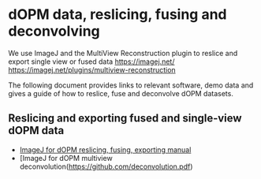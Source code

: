 # dOPM data, reslicing, fusing and deconvolving

We use ImageJ and the MultiView Reconstruction plugin to reslice and export single view or fused data
https://imagej.net/
https://imagej.net/plugins/multiview-reconstruction

The following document provides links to relevant software, demo data and gives a guide of how to reslice, fuse and deconvolve dOPM datasets.

## Reslicing and exporting fused and single-view dOPM data
* [ImageJ for dOPM reslicing, fusing, exporting manual](https://github.com/ImperialCollegeLondon/oblique-plane-microscopy/blob/main/ImageJ_MultiViewReconstruction_Reslice_dOPM/Reslice_dOPM_data_ImageJ_MVR_plugin.pdf)
* [ImageJ for dOPM multiview deconvolution(https://github.com/deconvolution.pdf)
